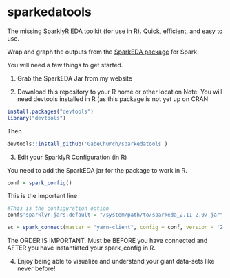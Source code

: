 # sparkedatools
The missing SparklyR EDA toolkit (for use in R). Quick, efficient, and easy to use. 

Wrap and graph the outputs from the [SparkEDA package](https://github.com/GabeChurch/sparkeda) for Spark.

You will need a few things to get started. 

1) Grab the SparkEDA Jar from my website

2) Download this repository to your R home or other location
 Note: You will need devtools installed in R (as this package is not yet up on CRAN 
 ```r
 install.packages("devtools")
 library("devtools")
 ```
 Then 
 ```r
 devtools::install_github('GabeChurch/sparkedatools')
 ```
 
 3) Edit your SparklyR Configuration (in R)
 
You need to add the SparkEDA jar for the package to work in R. 

```r
conf = spark_config()
```
This is the important line
```r
#This is the configuration option
conf$'sparklyr.jars.default'= "/system/path/to/sparkeda_2.11-2.07.jar"
```
```r
sc = spark_connect(master = "yarn-client", config = conf, version = '2.3.2')
```
The ORDER IS IMPORTANT. Must be BEFORE you have connected and AFTER you have instantiated your spark_config in R.

  4) Enjoy being able to visualize and understand your giant data-sets like never before! 
  
  
